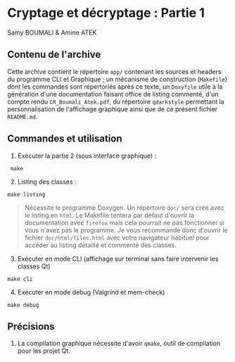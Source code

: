 # Cryptage et décryptage : Partie 1
Samy BOUMALI & Amine ATEK

## Contenu de l'archive

Cette archive contient le répertoire `app/` contenant les sources et headers du programme CLI et Graphique ; un mécanisme de construction (`Makefile`) dont les commandes sont répertoriés après ce texte, un `Doxyfile` utile à la génération d'une documentation faisant office de listing commenté, d'un compte rendu `CR_Boumali_Atek.pdf`, du répertoire `qdarkstyle` permettant la personnalisation de l'affichage graphique ainsi que de ce présent fichier `README.md`. 

## Commandes et utilisation

1. Exécuter la partie 2 (sous interface graphique) :
```
 make 
```

2. Listing des classes :
```
make listing
```
> Nécessite le programme Doxygen. Un répertoire `doc/` sera créé avec le listing en `html`. Le Makefile tentera par défaut d'ouvrir la documentation avec `firefox` mais cela pourrait ne pas fonctionner si vous n'avez pas le programme. Je vous recommande donc d'ouvrir le fichier `doc/html/files.html` avec votre navigateur habituel pour accéder au listing détaillé et commenté des classes.

3. Exécuter en mode CLI (affichage sur terminal sans faire intervenir les classes Qt)
```
make cli
```

4. Exécuter en mode debug (Valgrind et mem-check)
```
make debug
```

## Précisions

1. La compilation graphique nécessite d'avoir `qmake`, outil de compilation pour les projet Qt.

